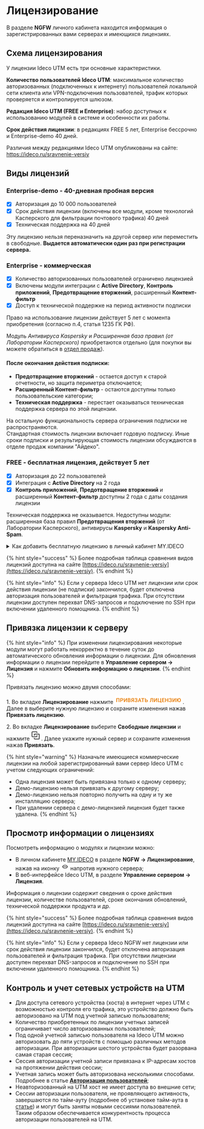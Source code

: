 # Лицензирование

В разделе **NGFW** личного кабинета находится информация о зарегистрированных вами серверах и имеющихся лицензиях.

## Схема лицензирования

У лицензии Ideco UTM есть три основные характеристики.

**Количество пользователей Ideco UTM**: максимальное количество авторизованных (подключенных к интернету) пользователей локальной сети клиента или VPN-подключения пользователей, трафик которых проверяется и контролируется шлюзом.

**Редакция Ideco UTM (FREE и Enterprise)**: набор доступных к использованию модулей в системе и особенности их работы.

**Срок действия лицензии**: в редакциях FREE 5 лет, Enterprise бессрочно и Enterprise-demo 40 дней.

Различия между редакциями Ideco UTM опубликованы на сайте: <https://ideco.ru/sravnenie-versiy>

## Виды лицензий

### Enterprise-demo - 40-дневная пробная версия
* [x] Авторизация до 10 000 пользователей
* [x] Срок действия лицензии (включены все модули, кроме технологий Касперского для фильтрации почтового трафика) 40 дней
* [x] Техническая поддержка на 40 дней

Эту лицензию нельзя переназначить на другой сервер или переместить в свободные. **Выдается автоматически один раз при регистрации сервера.**


### Enterprise - коммерческая

* [x] Количество авторизованных пользователей ограничено лицензией
* [x] Включены модули интеграции с **Active Directory**, **Контроль приложений**, **Предотвращение вторжений**, расширенный **Контент-фильтр**
* [x] Доступ к технической поддержке на период активности подписки

Право на использование лицензии действует 5 лет с момента приобретения (согласно п.4, статья 1235 ГК РФ). 

Модуль *Антивируса Kaspersky* и *Расширенная база правил (от Лаборатории Касперского)* приобретаются отдельно (для покупки вы можете обратиться в [отдел продаж](https://ideco.ru/kontakty)). 

#### **После окончания действия подписки:**

* **Предотвращение вторжений** - остается доступ к старой отчетности, но защита периметра отключается;
* **Расширенный Контент-фильтр** - остаются доступны только пользовательские категории;
* **Техническая поддержка** - перестает оказываться техническая поддержка сервера по этой лицензии.

На остальную функциональность сервера ограничения подписки не распространяются. \
Стандартная стоимость лицензии включает годовую подписку. Иные сроки подписки и результирующая стоимость лицензии обсуждаются в отделе продаж компании "Айдеко".

### FREE - бесплатная лицензия, действует 5 лет

* [x] Авторизация до 22 пользователей
* [x] Интеграция с **Active Directory** на 2 года
* [x] **Контроль приложений**, **Предотвращение вторжений** и расширенный **Контент-фильтр** доступны 2 года с даты создания лицензии
  
Техническая поддержка не оказывается. Недоступны модули: расширенная база правил **Предотвращения вторжений** (от Лаборатории Касперского), антивирусы **Kaspersky** и **Kaspersky Anti-Spam**.

<details>
<summary>Как добавить бесплатную лицензию в личный кабинет MY.IDECO</summary>

Чтобы добавить лицензию FREE в личный кабинет, нажмите кнопку **Добавить бесплатную лицензию** в разделе **Лицензирование**. Добавленная лицензия отобразится в таблице **Свободные лицензии**.

</details>

{% hint style="success" %}
Более подробная таблица сравнения видов лицензий доступна на сайте [https://ideco.ru/sravnenie-versiy](https://ideco.ru/sravnenie-versiy).
{% endhint %}

{% hint style="info" %}
Если у сервера Ideco UTM нет лицензии или срок действия лицензии (не подписки) закончился, будет отключена авторизация пользователей и фильтрация трафика. При отсутствии лицензии доступен перехват DNS-запросов и подключение по SSH при включении удаленного помощника.
{% endhint %}

## Привязка лицензии к серверу

{% hint style="info" %}
При изменении лицензирования некоторые модули могут работать некорректно в течение суток до автоматического обновления информации о лицензии. Для обновления информации о лицензии перейдите в **Управление сервером -> Лицензия** и нажмите **Обновить информацию о лицензии**.
{% endhint %}

Привязать лицензию можно двумя способами:

1\. Во вкладке **Лицензирование** нажмите ![](/.gitbook/assets/icon-lk1.png). Далее в выберите нужную лицензию и сохраните изменения нажав **Привязать лицензию**.

2\. Во вкладке **Лицензирование** выберите **Свободные лицензии** и нажмите ![](/.gitbook/assets/icon-lk.png). Далее укажите нужный сервер и сохраните изменения нажав **Привязать**.

{% hint style="warning" %}
Назначьте имеющиеся коммерческие лицензии на любой зарегистрированный вами сервер Ideco UTM с учетом следующих ограничений:

* Одна лицензия может быть привязана только к одному серверу;
* Демо-лицензию нельзя привязать к другому серверу;
* Демо-лицензию нельзя повторно получить на одну и ту же инсталляцию сервера;
* При удалении сервера с демо-лицензией лицензия будет также удалена.
{% endhint %}

## Просмотр информации о лицензиях

Посмотреть информацию о модулях и лицензии можно:

* В личном кабинете [MY.IDECO](/settings-my/README.md) в разделе **NGFW -> Лицензирование**, нажав на иконку ![](/.gitbook/assets/icon-eye.png) напротив нужного сервера;
* В веб-интерфейсе Ideco UTM, в разделе **Управление сервером -> Лицензия**.

Информация о лицензии содержит сведения о сроке действия лицензии, количестве пользователей, сроке окончания обновлений, технической поддержки продукта и др.

{% hint style="success" %}
Более подробная таблица сравнения видов лицензий доступна на сайте [https://ideco.ru/sravnenie-versiy](https://ideco.ru/sravnenie-versiy).
{% endhint %}


{% hint style="info" %}
Если у сервера Ideco NGFW нет лицензии или срок действия лицензии закончился, будет отключена авторизация пользователей и фильтрация трафика. При отсутствии лицензии доступен перехват DNS-запросов и подключение по SSH при включении удаленного помощника.
{% endhint %}

## Контроль и учет сетевых устройств на UTM

* Для доступа сетевого устройства (хоста) в интернет через UTM с возможностью контроля его трафика, это устройство должно быть авторизовано на UTM под учетной записью пользователя;
* Количество приобретенных по лицензии учетных записей ограничивает число авторизованных пользователей;
* Под одной учетной записью пользователя на Ideco UTM можно авторизовать до пяти устройств с помощью различных методов авторизации. При авторизации шестого устройства будет разорвана самая старая сессия;
* Сессия авторизации учетной записи привязана к IP-адресам хостов на протяжении действия сессии;
* Учетная запись может быть авторизована несколькими способами. Подробнее в статье [**Авторизация пользователей**](/settings/users/authorization/);
* Неавторизованный на UTM хост не имеет доступа во внешние сети;
* Сессии авторизации пользователя, не проявляющего активность, завершаются по тайм-ауту (подробнее об установке тайм-аута в [статье](/settings/users/authorization/)) и могут быть заняты новыми сессиями пользователей. Таким образом обеспечивается конкурентность процесса авторизации пользователей на UTM.
